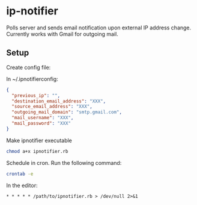 # ip-notifier
Polls server and sends email notification upon external IP address change. Currently works with Gmail for outgoing mail.

Setup
---

Create config file:

In ~/.ipnotifierconfig:
```json
{
  "previous_ip": "",
  "destination_email_address": "XXX",
  "source_email_address": "XXX",
  "outgoing_mail_domain": "smtp.gmail.com",
  "mail_username": "XXX",
  "mail_password": "XXX"
}
```

Make ipnotifier executable
```bash
chmod a+x ipnotifier.rb
```

Schedule in cron. Run the following command: 
```bash
crontab -e
```

In the editor:
```cron
* * * * * /path/to/ipnotifier.rb > /dev/null 2>&1
```

